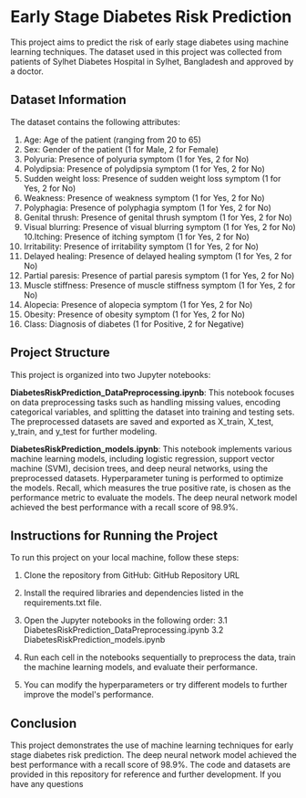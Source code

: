 

# Early Stage Diabetes Risk Prediction

This project aims to predict the risk of early stage diabetes using machine learning techniques. The dataset used in this project was collected from patients of Sylhet Diabetes Hospital in Sylhet, Bangladesh and approved by a doctor.

## Dataset Information
The dataset contains the following attributes:

1. Age: Age of the patient (ranging from 20 to 65)
2. Sex: Gender of the patient (1 for Male, 2 for Female)
3. Polyuria: Presence of polyuria symptom (1 for Yes, 2 for No)
4. Polydipsia: Presence of polydipsia symptom (1 for Yes, 2 for No)
5. Sudden weight loss: Presence of sudden weight loss symptom (1 for Yes, 2 for No)
6. Weakness: Presence of weakness symptom (1 for Yes, 2 for No)
7. Polyphagia: Presence of polyphagia symptom (1 for Yes, 2 for No)
8. Genital thrush: Presence of genital thrush symptom (1 for Yes, 2 for No)
9. Visual blurring: Presence of visual blurring symptom (1 for Yes, 2 for No)
10.Itching: Presence of itching symptom (1 for Yes, 2 for No)
11. Irritability: Presence of irritability symptom (1 for Yes, 2 for No)
12. Delayed healing: Presence of delayed healing symptom (1 for Yes, 2 for No)
13. Partial paresis: Presence of partial paresis symptom (1 for Yes, 2 for No)
14. Muscle stiffness: Presence of muscle stiffness symptom (1 for Yes, 2 for No)
15. Alopecia: Presence of alopecia symptom (1 for Yes, 2 for No)
16. Obesity: Presence of obesity symptom (1 for Yes, 2 for No)
17. Class: Diagnosis of diabetes (1 for Positive, 2 for Negative)
## Project Structure

This project is organized into two Jupyter notebooks:

**DiabetesRiskPrediction_DataPreprocessing.ipynb**: This notebook focuses on data preprocessing tasks such as handling missing values, encoding categorical variables, and splitting the dataset into training and testing sets. The preprocessed datasets are saved and exported as X_train, X_test, y_train, and y_test for further modeling.

**DiabetesRiskPrediction_models.ipynb**: This notebook implements various machine learning models, including logistic regression, support vector machine (SVM), decision trees, and deep neural networks, using the preprocessed datasets. Hyperparameter tuning is performed to optimize the models. Recall, which measures the true positive rate, is chosen as the performance metric to evaluate the models. The deep neural network model achieved the best performance with a recall score of 98.9%.

## Instructions for Running the Project

To run this project on your local machine, follow these steps:

1. Clone the repository from GitHub: GitHub Repository URL

2. Install the required libraries and dependencies listed in the requirements.txt file.

3. Open the Jupyter notebooks in the following order:
    3.1 DiabetesRiskPrediction_DataPreprocessing.ipynb
    3.2 DiabetesRiskPrediction_models.ipynb
   
4. Run each cell in the notebooks sequentially to preprocess the data, train the machine learning models, and evaluate their performance.

5. You can modify the hyperparameters or try different models to further improve the model's performance.

## Conclusion
This project demonstrates the use of machine learning techniques for early stage diabetes risk prediction. The deep neural network model achieved the best performance with a recall score of 98.9%. The code and datasets are provided in this repository for reference and further development. If you have any questions
